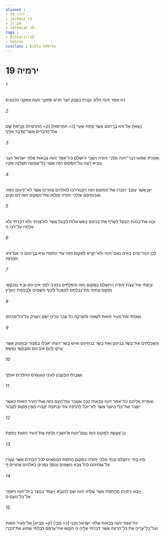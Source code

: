 ```yaml
---
aliases : 
- ירמיה 19
- Jérémie 19
- Jr 19
- Jeremiah 19
tags : 
- Bible/Jr/19
- hébreu
cssclass : bible-hébreu
---
```


# ירמיה 19

###### 1
כֹּה אָמַר יְהוָה הָלֹוךְ וְקָנִיתָ בַקְבֻּק יֹוצֵר חָרֶשׂ וּמִזִּקְנֵי הָעָם וּמִזִּקְנֵי הַכֹּהֲנִים׃
###### 2
וְיָצָאתָ אֶל־גֵּיא בֶן־הִנֹּם אֲשֶׁר פֶּתַח שַׁעַר [כ= הַחֲרָסוּת] [ק= הַחַרְסִית] וְקָרָאתָ שָּׁם אֶת־הַדְּבָרִים אֲשֶׁר־אֲדַבֵּר אֵלֶיךָ׃
###### 3
וְאָמַרְתָּ שִׁמְעוּ דְבַר־יְהוָה מַלְכֵי יְהוּדָה וְיֹשְׁבֵי יְרוּשָׁלִָם כֹּה־אָמַר יְהוָה צְבָאֹות אֱלֹהֵי יִשְׂרָאֵל הִנְנִי מֵבִיא רָעָה עַל־הַמָּקֹום הַזֶּה אֲשֶׁר כָּל־שֹׁמְעָהּ תִּצַּלְנָה אָזְנָיו׃
###### 4
יַעַן אֲשֶׁר עֲזָבֻנִי וַיְנַכְּרוּ אֶת־הַמָּקֹום הַזֶּה וַיְקַטְּרוּ־בֹו לֵאלֹהִים אֲחֵרִים אֲשֶׁר לֹא־יְדָעוּם הֵמָּה וַאֲבֹותֵיהֶם וּמַלְכֵי יְהוּדָה וּמָלְאוּ אֶת־הַמָּקֹום הַזֶּה דַּם נְקִיִּם׃
###### 5
וּבָנוּ אֶת־בָּמֹות הַבַּעַל לִשְׂרֹף אֶת־בְּנֵיהֶם בָּאֵשׁ עֹלֹות לַבָּעַל אֲשֶׁר לֹא־צִוִּיתִי וְלֹא דִבַּרְתִּי וְלֹא עָלְתָה עַל־לִבִּי׃ ף
###### 6
לָכֵן הִנֵּה־יָמִים בָּאִים נְאֻם־יְהוָה וְלֹא־יִקָּרֵא לַמָּקֹום הַזֶּה עֹוד הַתֹּפֶת וְגֵיא בֶן־הִנֹּם כִּי אִם־גֵּיא הַהֲרֵגָה׃
###### 7
וּבַקֹּתִי אֶת־עֲצַת יְהוּדָה וִירוּשָׁלִַם בַּמָּקֹום הַזֶּה וְהִפַּלְתִּים בַּחֶרֶב לִפְנֵי אֹיְבֵיהֶם וּבְיַד מְבַקְשֵׁי נַפְשָׁם וְנָתַתִּי אֶת־נִבְלָתָם לְמַאֲכָל לְעֹוף הַשָּׁמַיִם וּלְבֶהֱמַת הָאָרֶץ׃
###### 8
וְשַׂמְתִּי אֶת־הָעִיר הַזֹּאת לְשַׁמָּה וְלִשְׁרֵקָה כֹּל עֹבֵר עָלֶיהָ יִשֹּׁם וְיִשְׁרֹק עַל־כָּל־מַכֹּתֶהָ׃
###### 9
וְהַאֲכַלְתִּים אֶת־בְּשַׂר בְּנֵיהֶם וְאֵת בְּשַׂר בְּנֹתֵיהֶם וְאִישׁ בְּשַׂר־רֵעֵהוּ יֹאכֵלוּ בְּמָצֹור וּבְמָצֹוק אֲשֶׁר יָצִיקוּ לָהֶם אֹיְבֵיהֶם וּמְבַקְשֵׁי נַפְשָׁם׃
###### 10
וְשָׁבַרְתָּ הַבַּקְבֻּק לְעֵינֵי הָאֲנָשִׁים הַהֹלְכִים אֹותָךְ׃
###### 11
וְאָמַרְתָּ אֲלֵיהֶם כֹּה־אָמַר יְהוָה צְבָאֹות כָּכָה אֶשְׁבֹּר אֶת־הָעָם הַזֶּה וְאֶת־הָעִיר הַזֹּאת כַּאֲשֶׁר יִשְׁבֹּר אֶת־כְּלִי הַיֹּוצֵר אֲשֶׁר לֹא־יוּכַל לְהֵרָפֵה עֹוד וּבְתֹפֶת יִקְבְּרוּ מֵאֵין מָקֹום לִקְבֹּור׃
###### 12
כֵּן־אֶעֱשֶׂה לַמָּקֹום הַזֶּה נְאֻם־יְהוָה וּלְיֹושְׁבָיו וְלָתֵת אֶת־הָעִיר הַזֹּאת כְּתֹפֶת׃
###### 13
וְהָיוּ בָּתֵּי יְרוּשָׁלִַם וּבָתֵּי מַלְכֵי יְהוּדָה כִּמְקֹום הַתֹּפֶת הַטְּמֵאִים לְכֹל הַבָּתִּים אֲשֶׁר קִטְּרוּ עַל־גַּגֹּתֵיהֶם לְכֹל צְבָא הַשָּׁמַיִם וְהַסֵּךְ נְסָכִים לֵאלֹהִים אֲחֵרִים׃ ף
###### 14
וַיָּבֹא יִרְמְיָהוּ מֵהַתֹּפֶת אֲשֶׁר שְׁלָחֹו יְהוָה שָׁם לְהִנָּבֵא וַיַּעֲמֹד בַּחֲצַר בֵּית־יְהוָה וַיֹּאמֶר אֶל־כָּל־הָעָם׃ ס
###### 15
כֹּה־אָמַר יְהוָה צְבָאֹות אֱלֹהֵי יִשְׂרָאֵל הִנְנִי [כ= מֵבִי] [ק= מֵבִיא] אֶל־הָעִיר הַזֹּאת וְעַל־כָּל־עָרֶיהָ אֵת כָּל־הָרָעָה אֲשֶׁר דִּבַּרְתִּי עָלֶיהָ כִּי הִקְשׁוּ אֶת־עָרְפָּם לְבִלְתִּי שְׁמֹועַ אֶת־דְּבָרָי׃
